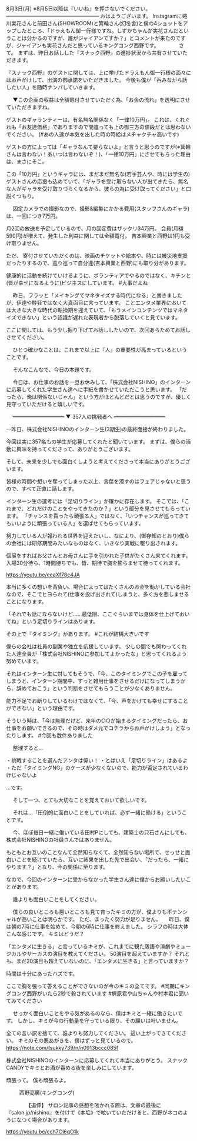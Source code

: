 8月3日(月) ※8月5日以降は『いいね』を押さないでください。
━━━━━━━━━━━━━━━━━━
おはようございます。
Instagramに蜷川実花さんと前田さん(SHOWROOM)と箕輪さん(幻冬舎)と僕の4ショットをアップしたところ、「ドラえもん御一行様ですね。しずかちゃんが実花さんだということは分かるのですが、誰がジャイアンですか？」とコメントが来たのですが、ジャイアンも実花さんだと思っているキングコング西野です。
　
　　
さて。
まずは、昨日お話しした『スナック西野』の進捗状況から共有させていただきます。

『スナック西野』のゲストに関しては、上に挙げたドラえもん御一行様の面々にはお声がけして、出演の御承諾をいただきました。
今後も僕が「呑みながら話したい人」を随時ナンパしていきます。

　
▼この企画の収益は全額寄付させていただく為、「お金の流れ」を透明にさせていただきますね。

ゲストのギャランティーは、有名無名関係なく「一律10万円」。
これは、くれぐれも「お友達価格」でありますので間違っても上の御三方の値段だとは思わないでください。
(#あの人達が本気を出した時の時給はメチャクチャ高いです)

ゲストの方によっては「ギャラなんて要らないよ」と言うと思うのですが(※箕輪さんは言わない！あいつは言わないぞ！)、「一律10万円」にさせてもらった理由は、まさにそこ。

この「10万円」というギャラには、まだまだ無名な(若手芸人や、時には学生の)ゲストさんの応援も込めていて、「ギャラを受け取らない人が出てきたら、無名な人がギャラを受け取りづらくなるから、彼らの為に受け取ってください」と口説くつもり。

　
固定カメラでの撮影なので、撮影&編集にかかる費用(スタッフさんのギャラ)は、一回につき7万円。

月2回の放送を予定しているので、月の固定費はザックリ34万円。
会員(月額590円)が増えて、発生した利益に関しては全額寄付。
吉本興業と西野は1円も受け取りません。

ただ、
寄付させていただくのは、映画のチケットや絵本や、時には被災地支援だったりするので、巡り巡って自分達(吉本興業と西野)にも取り分があります。

健康的に活動を続けていけるように、ボランティアでやるのではなく、キチンと(皆が幸せになるように)ビジネスにしています。
#大事だよね

　
昨日、フラッと「メイキングでマネタイズする時代になる」と書きましたが、伊達や酔狂ではなく大真面目に言っています。
ことエンタメ業界においては大きな大きな時代の転換期を迎えていて、「もうメインコンテンツではマネタイズできない」という認識が遅れた表現者から脱落していくと見ています。

ここに関しては、もう少し掘り下げてお話ししたいので、次回あらためてお話しさせてください。

　
ひとつ確かなことは、これまで以上に『人』の重要性が高まっているということです。

　
そんなこんなで、今日の本題です。

　
今日は、お仕事のお話を一旦お休みして、「株式会社NISHINO」のインターンに応募してくれた学生さん達へに手紙を書かせていただこうと思います。
「だったら、俺は関係ないじゃん」という方がほとんどだとは思うのですが、優しく見守っていただけると嬉しいです。

　
━━━━━━━━━━
▼ 357人の挑戦者へ
━━━━━━━━━━

一昨日、株式会社NISHINOのインターン生(3期生)の最終面接が終わりました。

今回は実に357名もの学生が応募してくれたと聞いています。
まずは、僕らの活動に興味を持ってくださって、ありがとうございます。

そして、未来を少しでも面白くしようと考えてくださって本当にありがとうございます。

皆様の時間や想いを奪ってしまった以上、言葉を濁すのはフェアじゃないと思うので、すべて正直に話します。

インターン生の選考には「足切りライン」が確かに存在します。
そこでは、「これまで、どれだけのことをやってきたのか？」という部分を見させてもらっています。
「チャンスを貰ったら頑張る人」ではなく、「いつチャンスが巡ってきてもいいように頑張っている人」を選ばせてもらっています。

努力している人が報われる世界を迎えたいし、なにより、(御存知のとおり)僕らの会社には研修期間みたいなものはなく、いきなり実戦に駆り出されます。

個展をすればお父さんとお母さんに手を引かれた子供がたくさん来てくれます。
入場30分待ち、1時間待ちでも、皆、期待で胸を膨らませて待ってくれます。

https://youtu.be/eeaXf78c4JA

本当に多くの想いを背負い、場合によってはたくさんのお金を動かしている会社なので、そこでヒヨられて(仕事を投げ出されて)しまうと、多く方を悲しませることになります。

「それでも話にならないけど……最低限、ここぐらいまでは身体を仕上げておいてね」という足切りラインはあります。

その上で『タイミング』があります。
#これが結構大きいです
　

僕らの会社は社員の副業や独立を応援しています。
少しの間でも関わってくれた人達全員が「株式会社NISHINOに参加してよかったな」と思ってくれるよう努めています。

それはインターン生に対してもそうで、「今、このタイミングでこの子を雇ってしまうと、インターン期間中、ずっと雑用仕事をさせるだけになってしまうから、辞めておこう」という判断をさせてもらうことが少なくありません。

能力不足でお断りしているわけではなくて、「今、声をかけても幸せにすることができない」という理由です。

そういう時は、「今は無理だけど、来年の○○が始まるタイミングだったら、お仕事をお願いできるので、その時はダメ元でコチラからお声がけしよう」となったりします。
#今回も数件ありました

　
整理すると…

・挑戦することを選んだアンタは偉い！
・とはいえ「足切りライン」はあるよ
・ただ「タイミングNG」のケースが少なくないので、能力が否定されているわけじゃないよ

…です。

　
そして一つ、とても大切なことを覚えておいて欲しいです。

　
それは…「圧倒的に面白いことをしていれば、必ず一緒に働ける」ということです。

　
今、ほぼ毎日一緒に働いている田村Pにしても、建築士の只石さんにしても、株式会社NISHINOの社員さんではありません。

もともとお互いのことなんて全然知らなくて、全然知らない場所で、せっせと面白いことを続けていたら、互いに結果を出した先で出会い、「だったら、一緒にやります？」となり、今の関係に至ります。

なので、今回のインターンに受からなかった学生さん達に僕からお願いしたいことがあります。

　
誰よりも面白いことをしてください。

　
僕らの良いところも悪いところも見て育ったキミの方が、僕よりもポテンシャルが高いことは明らかです。
ただ、まったく努力が足りません。
　
昨日、僕は朝の7時に仕事を始めて、今朝の6時に仕事を終えました。
シラフの時は大体こんな感じです。
キミはどうだ？

「エンタメに生きる」と言っているキミが、これまでに観た落語や演劇やミュージカルやサーカスの演目を教えてください。
50演目を超えていますか？
それとも、まだ20演目も超えていないのに、「エンタメに生きる」と言っていますか？

時間は十分にあったハズです。

ここで胸を張って答えることができないのが今のキミの全てです。
#同期にキングコング西野がいたら2秒で殺されています
#梶原君や山ちゃんや村本君に聞いてみてください

　
せっかく面白いことをやる気があるのなら、僕はキミと一緒に働きたいです。
しかし、キミが今の行動量を守っている限り、その願いは叶いません。

全ての言い訳を捨てて、誰よりも努力してください。
這い上がってきてください。
キミのその悪あがきを、僕はずっと見ているので。
　
https://note.com/tsukky739/n/n0913bccc085f
　

株式会社NISHINOのインターンに応募してくれて本当にありがとう。
スナックCANDYでキミとお酒が呑める夜を楽しみにしています。

頑張って。
僕も頑張るよ。

　
　
西野亮廣(キングコング)

　
　
　
【追伸】
サロン記事の感想を呟かれる際は、文章の最後に『salon.jp/nishino』を付けて《本垢》で呟いていただけると、西野がネコのようになつく場合があります。

https://youtu.be/cch7Cl6qO1k
